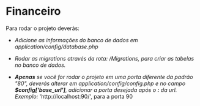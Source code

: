 # Financeiro 

Para rodar o projeto deverás:

* _Adicione as informações do banco de dados em  application/config/database.php_

* _Rodar as migrations através da rota: /Migrations, para criar as tabelas no banco de dados._

*  _**Apenas** se você for rodar o projeto em uma porta diferente da padrão "80", deverás alterar em application/config/config.php e no campo **$config['base_url']**, adicionar a porta desejada após o **:** da url._
  _Exemplo:_ 'http://localhost:90/', para a porta 90


